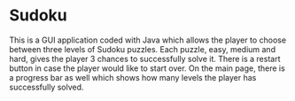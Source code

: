 # Sudoku
This is a GUI application coded with Java which allows the player to choose between three levels of Sudoku puzzles. Each puzzle, easy, medium and hard, gives the player 3 chances to successfully solve it. There is a restart button in case the player would like to start over. On the main page, there is a progress bar as well which shows how many levels the player has successfully solved.
